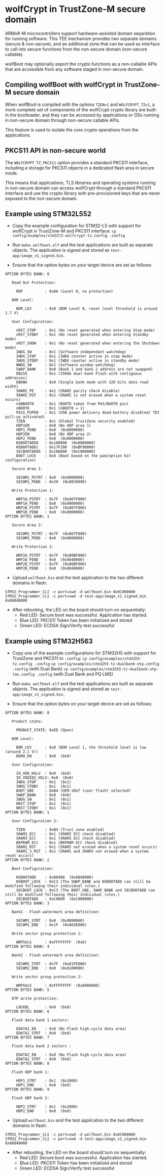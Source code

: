 # wolfCrypt in TrustZone-M secure domain

ARMv8-M microcontrollers support hardware-assisted domain separation for running
software. This TEE mechanism provides two separate domains (secure & non-secure),
and an additional zone that can be used as interface to call into secure
functions from the non-secure domain (non-secure callable).

wolfBoot may optionally export the crypto functions as a non-callable APIs that
are accessible from any software staged in non-secure domain.

## Compiling wolfBoot with wolfCrypt in TrustZone-M secure domain

When wolfBoot is compiled with the options `TZEN=1` and `WOLFCRYPT_TZ=1`,
a more complete set of components of the wolfCrypt crypto library are built-in
the bootloader, and they can be accessed by applications or OSs running in
non-secure domain through non-secure callable APIs.

This feature is used to isolate the core crypto operations from the applications.

## PKCS11 API in non-secure world

The `WOLFCRYPT_TZ_PKCS11` option provides a standard PKCS11 interface,
including a storage for PKCS11 objects in a dedicated flash area in secure mode.

This means that applications, TLS libraries and operating systems running in
non-secure domain can access wolfCrypt through a standard PKCS11 interface and
use the crypto library with pre-provisioned keys that are never exposed to the
non-secure domain.

## Example using STM32L552

  - Copy the example configuration for STM32-L5 with support for wolfCrypt in
    TrustZone-M and PKCS11 interface: `cp config/examples/stm32l5-wolfcrypt-tz.config .config`

  - Run `make`. `wolfboot.elf` and the test applications are built as separate
    objects. The application is signed and stored as `test-app/image_v1_signed.bin`.

  - Ensure that the option bytes on your target device are set as follows:

```
OPTION BYTES BANK: 0

   Read Out Protection:

     RDP          : 0xAA (Level 0, no protection)

   BOR Level:

     BOR_LEV      : 0x0 (BOR Level 0, reset level threshold is around 1.7 V)

   User Configuration:

     nRST_STOP    : 0x1 (No reset generated when entering Stop mode)
     nRST_STDBY   : 0x1 (No reset generated when entering Standby mode)
     nRST_SHDW    : 0x1 (No reset generated when entering the Shutdown mode)
     IWDG_SW      : 0x1 (Software independant watchdog)
     IWDG_STOP    : 0x1 (IWDG counter active in stop mode)
     IWDG_STDBY   : 0x1 (IWDG counter active in standby mode)
     WWDG_SW      : 0x1 (Software window watchdog)
     SWAP_BANK    : 0x0 (Bank 1 and bank 2 address are not swapped)
     DB256        : 0x1 (256Kb dual-bank Flash with contiguous addresses)
     DBANK        : 0x0 (Single bank mode with 128 bits data read width)
     SRAM2_PE     : 0x1 (SRAM2 parity check disable)
     SRAM2_RST    : 0x1 (SRAM2 is not erased when a system reset occurs)
     nSWBOOT0     : 0x1 (BOOT0 taken from PH3/BOOT0 pin)
     nBOOT0       : 0x1 (nBOOT0 = 1)
     PA15_PUPEN   : 0x1 (USB power delivery dead-battery disabled/ TDI pull-up activated)
     TZEN         : 0x1 (Global TrustZone security enabled)
     HDP1EN       : 0x0 (No HDP area 1)
     HDP1_PEND    : 0x0  (0x8000000)
     HDP2EN       : 0x0 (No HDP area 2)
     HDP2_PEND    : 0x0  (0x8000000)
     NSBOOTADD0   : 0x100000  (0x8000000)
     NSBOOTADD1   : 0x17F200  (0xBF90000)
     SECBOOTADD0  : 0x180000  (0xC000000)
     BOOT_LOCK    : 0x0 (Boot based on the pad/option bit configuration)

   Secure Area 1:

     SECWM1_PSTRT : 0x0  (0x8000000)
     SECWM1_PEND  : 0x39  (0x8039000)

   Write Protection 1:

     WRP1A_PSTRT  : 0x7F  (0x807F000)
     WRP1A_PEND   : 0x0  (0x8000000)
     WRP1B_PSTRT  : 0x7F  (0x807F000)
     WRP1B_PEND   : 0x0  (0x8000000)
OPTION BYTES BANK: 1

   Secure Area 2:

     SECWM2_PSTRT : 0x7F  (0x807F000)
     SECWM2_PEND  : 0x0  (0x8000000)

   Write Protection 2:

     WRP2A_PSTRT  : 0x7F  (0x80BF000)
     WRP2A_PEND   : 0x0  (0x8040000)
     WRP2B_PSTRT  : 0x7F  (0x80BF000)
     WRP2B_PEND   : 0x0  (0x8040000)
```


  - Upload `wolfboot.bin` and the test application to the two different domains in flash:

```
STM32_Programmer_CLI -c port=swd -d wolfboot.bin 0x0C000000
STM32_Programmer_CLI -c port=swd -d test-app/image_v1_signed.bin 0x08040000
```

  - After rebooting, the LED on the board should turn on sequentially:
    - Red LED: Secure boot was successful. Application has started.
    - Blue LED: PKCS11 Token has been initialized and stored
    - Green LED: ECDSA Sign/Verify test successful


## Example using STM32H563

  - Copy one of the example configurations for STM32H5 with support for TrustZone and PKCS11 to `.config`:
      `cp config/examples/stm32h5-tz.config .config`
      `cp config/examples/stm32h5-tz-dualbank-otp.config .config` (with Dual Bank)
      `cp config/examples/stm32h5-tz-dualbank-otp-lms.config .config` (with Dual Bank and PQ LMS)

  - Run `make`. `wolfboot.elf` and the test applications are built as separate
    objects. The application is signed and stored as `test-app/image_v1_signed.bin`.

  - Ensure that the option bytes on your target device are set as follows:

```
OPTION BYTES BANK: 0

   Product state:

     PRODUCT_STATE: 0xED (Open)

   BOR Level:

     BOR_LEV      : 0x0 (BOR Level 1, the threshold level is low (around 2.1 V))
     BORH_EN      : 0x0  (0x0)

   User Configuration:

     IO_VDD_HSLV  : 0x0  (0x0)
     IO_VDDIO2_HSLV: 0x0  (0x0)
     IWDG_STOP    : 0x1  (0x1)
     IWDG_STDBY   : 0x1  (0x1)
     BOOT_UBE     : 0xB4 (OEM-iRoT (user flash) selected)
     SWAP_BANK    : 0x0  (0x0)
     IWDG_SW      : 0x1  (0x1)
     NRST_STOP    : 0x1  (0x1)
     NRST_STDBY   : 0x1  (0x1)
OPTION BYTES BANK: 1

   User Configuration 2:

     TZEN         : 0xB4 (Trust zone enabled)
     SRAM2_ECC    : 0x1 (SRAM2 ECC check disabled)
     SRAM3_ECC    : 0x1 (SRAM3 ECC check disabled)
     BKPRAM_ECC   : 0x1 (BKPRAM ECC check disabled)
     SRAM2_RST    : 0x1 (SRAM2 not erased when a system reset occurs)
     SRAM1_3_RST  : 0x1 (SRAM1 and SRAM3 not erased when a system reset occurs)
OPTION BYTES BANK: 2

   Boot Configuration:

     NSBOOTADD    : 0x80400  (0x8040000)
     NSBOOT_LOCK  : 0xC3 (The SWAP_BANK and NSBOOTADD can still be modified following their individual rules.)
     SECBOOT_LOCK : 0xC3 (The BOOT_UBE, SWAP_BANK and SECBOOTADD can still be modified following their individual rules.)
     SECBOOTADD   : 0xC0000  (0xC000000)
OPTION BYTES BANK: 3

   Bank1 - Flash watermark area definition:

     SECWM1_STRT  : 0x0  (0x8000000)
     SECWM1_END   : 0x1F  (0x803E000)

   Write sector group protection 1:

     WRPSGn1      : 0xFFFFFFFF  (0x0)
OPTION BYTES BANK: 4

   Bank2 - Flash watermark area definition:

     SECWM2_STRT  : 0x7F  (0x81FE000)
     SECWM2_END   : 0x0  (0x8100000)

   Write sector group protection 2:

     WRPSGn2      : 0xFFFFFFFF  (0x8000000)
OPTION BYTES BANK: 5

   OTP write protection:

     LOCKBL       : 0x0  (0x0)
OPTION BYTES BANK: 6

   Flash data bank 1 sectors:

     EDATA1_EN    : 0x0 (No Flash high-cycle data area)
     EDATA1_STRT  : 0x0  (0x0)
OPTION BYTES BANK: 7

   Flash data bank 2 sectors :

     EDATA2_EN    : 0x0 (No Flash high-cycle data area)
     EDATA2_STRT  : 0x0  (0x0)
OPTION BYTES BANK: 8

   Flash HDP bank 1:

     HDP1_STRT    : 0x1  (0x2000)
     HDP1_END     : 0x0  (0x0)
OPTION BYTES BANK: 9

   Flash HDP bank 2:

     HDP2_STRT    : 0x1  (0x2000)
     HDP2_END     : 0x0  (0x0)
```

  - Upload `wolfboot.bin` and the test application to the two different domains in flash:

```
STM32_Programmer_CLI -c port=swd -d wolfboot.bin 0x0C000000
STM32_Programmer_CLI -c port=swd -d test-app/image_v1_signed.bin 0x08040000
```

  - After rebooting, the LED on the board should turn on sequentially:
    - Red LED: Secure boot was successful. Application has started.
    - Blue LED: PKCS11 Token has been initialized and stored
    - Green LED: ECDSA Sign/Verify test successful
